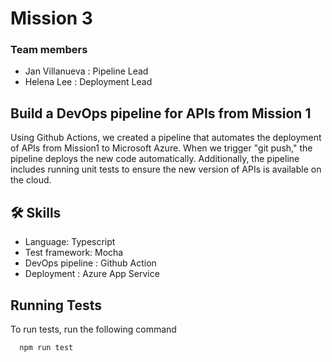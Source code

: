 # Mission 3

### Team members 
 - Jan Villanueva : Pipeline Lead
 - Helena Lee : Deployment Lead

## Build a DevOps pipeline for APIs from Mission 1 

Using Github Actions, we created a pipeline that automates the deployment of APIs from Mission1 to Microsoft Azure. When we trigger "git push," the pipeline deploys the new code automatically. Additionally, the pipeline includes running unit tests to ensure the new version of APIs is available on the cloud.


## 🛠 Skills
 - Language: Typescript
 - Test framework: Mocha
 - DevOps pipeline : Github Action
 - Deployment : Azure App Service


## Running Tests

To run tests, run the following command

```bash
  npm run test
```
